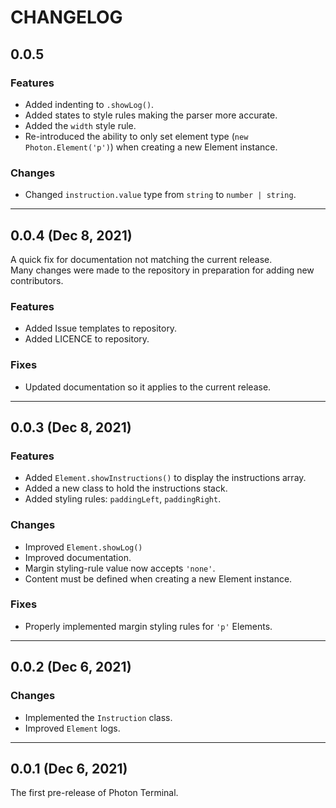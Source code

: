 # CHANGELOG

## 0.0.5

### Features

- Added indenting to `.showLog()`.
- Added states to style rules making the parser more accurate.
- Added the `width` style rule.
- Re-introduced the ability to only set element type (`new Photon.Element('p')`) when creating a new Element instance.

### Changes

- Changed `instruction.value` type from `string` to `number | string`.

---

## 0.0.4 (Dec 8, 2021)

A quick fix for documentation not matching the current release.  
Many changes were made to the repository in preparation for adding new contributors.

### Features

- Added Issue templates to repository.
- Added LICENCE to repository.

### Fixes

- Updated documentation so it applies to the current release.

---

## 0.0.3 (Dec 8, 2021)

### Features

- Added `Element.showInstructions()` to display the instructions array.
- Added a new class to hold the instructions stack.
- Added styling rules: `paddingLeft`, `paddingRight`.

### Changes

- Improved `Element.showLog()`
- Improved documentation.
- Margin styling-rule value now accepts `'none'`.
- Content must be defined when creating a new Element instance.

### Fixes

- Properly implemented margin styling rules for `'p'` Elements.

---

## 0.0.2 (Dec 6, 2021)

### Changes

- Implemented the `Instruction` class.
- Improved `Element` logs.

---

## 0.0.1 (Dec 6, 2021)

The first pre-release of Photon Terminal.
